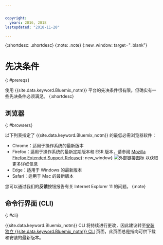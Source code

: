 ```yaml
---


copyright:
  years: 2016, 2018
lastupdated: "2018-11-28"

---
```


{:shortdesc: .shortdesc}
{:note: .note}
{:new_window: target="_blank"}

# 先决条件
{: #prereqs}

使用 {{site.data.keyword.Bluemix_notm}} 平台的先决条件很有限，但确实有一些先决条件必须满足。
{:shortdesc}

## 浏览器
{: #browsers}

以下列表指定了 {{site.data.keyword.Bluemix_notm}} 的最低必需浏览器软件：

 * Chrome：适用于操作系统的最新版本
 * Firefox：适用于操作系统的最新定期版本和 ESR 版本，请参阅 [Mozilla Firefox
Extended Support Release](https://www.mozilla.org/firefox/organizations/){: new_window} ![外部链接图标](../icons/launch-glyph.svg "外部链接图标") 以获取更多详细信息
 * Edge：适用于 Windows 的最新版本
 * Safari：适用于 Mac 的最新版本
 
您可以通过我们的**反馈**按钮报告有关 Internet Explorer 11 的问题。
{:note}

## 命令行界面 (CLI)
{: #cli}

{{site.data.keyword.Bluemix_notm}} CLI 将持续进行更改，因此建议转至[安装独立 {{site.data.keyword.Bluemix_notm}} CLI](/docs/cli/reference/ibmcloud/download_cli.html) 页面，此页面总是指向可供下载和安装的最新版本。

